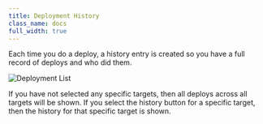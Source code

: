 ```yaml
---
title: Deployment History
class_name: docs
full_width: true
---
```


Each time you do a deploy, a history entry is created so you have a full record of deploys and who did them.

![Deployment List](/img/docs/deploy-history.png)

If you have not selected any specific targets, then all deploys across all targets will be shown. If you select the history button for a specific target, then the history for that specific target is shown.

